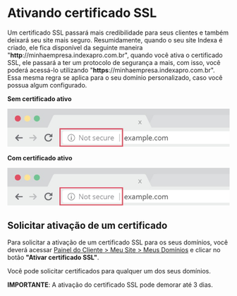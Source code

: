# Ativando certificado SSL

Um certificado SSL passará mais credibilidade para seus clientes e também deixará seu site mais seguro. Resumidamente, quando o seu site Indexa é criado, ele fica disponível da seguinte maneira "**http**://minhaempresa.indexapro.com.br", quando você ativa o certificado SSL, ele passará a ter um protocolo de segurança a mais, com isso, você poderá acessá-lo utilizando "**https**://minhaempresa.indexapro.com.br". Essa mesma regra se aplica para o seu domínio personalizado, caso você possua algum configurado.

**Sem certificado ativo**

![http](./images/httpImage.jpg)

**Com certificado ativo**

![https](./images/httpImage.jpg)

## Solicitar ativação de um certificado

Para solicitar a ativação de um certificado SSL para os seus domínios, você deverá acessar [Painel do Cliente > Meu Site > Meus Domínios](https://indexapro.com.br/dashboard/home) e clicar no botão **"Ativar certificado SSL"**.

Você pode solicitar certificados para qualquer um dos seus domínios.

**IMPORTANTE**: A ativação do certificado SSL pode demorar até 3 dias.
